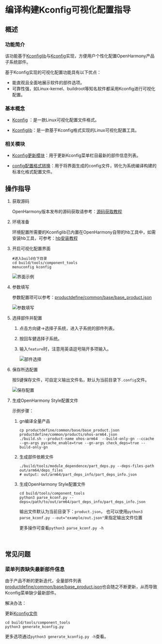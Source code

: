# 编译构建Kconfig可视化配置指导

## 概述

### 功能简介
该功能基于[Kconfiglib](https://github.com/ulfalizer/Kconfiglib)与[Kconfig]( https://www.kernel.org/doc/html/latest/kbuild/kconfig-language.html#introduction)实现，方便用户个性化配置OpenHarmony产品子系统部件。

基于Kconfig实现的可视化配置功能具有以下优点：

- 能直观且全面地展示软件的部件选项。
- 可靠性强，如Linux-kernel、buildroot等知名软件都采用Kconfig进行可视化配置。

### 基本概念

- [Kconfig]( https://www.kernel.org/doc/html/latest/kbuild/kconfig-language.html#introduction) ：是一款Linux可视化配置文件格式。

- [Kconfiglib](https://github.com/ulfalizer/Kconfiglib)：是一款基于Kconfig格式实现的Linux可视化配置工具。

### 相关模块

- [Kconfig更新模块](https://gitee.com/openharmony/build/blob/master/tools/component_tools/generate_kconfig.py)：用于更新Kconfig菜单栏目最新的部件信息列表。

- [config配置格式转换](https://gitee.com/openharmony/build/blob/master/tools/component_tools/parse_kconf.py)：用于将界面生成的config文件，转化为系统编译构建的标准化格式配置文件。

## 操作指导

1. 获取源码

   OpenHarmony版本发布的源码获取请参考：[源码获取教程](https://gitee.com/openharmony/docs/blob/master/zh-cn/device-dev/get-code/sourcecode-acquire.md)

2. 环境准备

   环境配置所需要的Kconfiglib已内置在OpenHarmony自带的hb工具中，如需安装hb工具，可参考：[hb安装教程](https://gitee.com/openharmony/docs/blob/master/zh-cn/device-dev/quick-start/quickstart-lite-env-setup.md#%E5%AE%89%E8%A3%85hb)

3. 开启可视化配置界面

   ```shell
   #进入build仓下目录
   cd build/tools/component_tools
   menuconfig kconfig
   ```

   ![界面示例](figures/kconfig界面.PNG)

4. 参数填写

   参数配置项可以参考：[productdefine/common/base/base_product.json](https://gitee.com/openharmony/productdefine_common/blob/master/base/base_product.json)

   ![参数填写](figures/kconfig参数输入.gif)

5. 选择部件并配置

   1. 点击方向键->选择子系统，进入子系统的部件列表。

   2. 按回车健选择子系统。

   3. 输入`feature`时，注意用英语逗号隔开多项输入。

      ![部件选择](figures/kconfig部件选择.gif)

6. 保存所选配置

   按S键保存文件，可自定义输出文件名，默认为当前目录下`.config`文件。

   ![保存配置](figures/kconfig保存.PNG)

7. 生成OpenHarmony Style配置文件

   示例步骤：

   1. gn编译全量产品

      ```shell
      cp productdefine/common/base/base_product.json productdefine/common/products/ohos-arm64.json
      ./build.sh --product-name ohos-arm64  --build-only-gn --ccache --gn-args pycache_enable=true --gn-args check_deps=true --build-only-gn
      ```

   2. 生成部件依赖文件

      ```shell
      ./build/tools/module_dependence/part_deps.py --deps-files-path out/arm64/deps_files
      # output: out/arm64/part_deps_info/part_deps_info.json
      ```

   3. 生成OpenHarmony Style配置文件

      ```shell
      cd build/tools/component_tools
      python3 parse_kconf.py --deps=/path/to/out/arm64/part_deps_info/part_deps_info.json
      ```

      输出文件默认为当前目录下：`product.json`， 也可以使用`python3 parse_kconf.py --out="example/out.json"`来指定输出文件位置

      更多操作可查看`python3 parse_kconf.py -h`

​	

## 常见问题

### 菜单列表缺失最新部件信息

由于产品不断的更新迭代，全量部件列表[productdefine/common/base/base_product.json](https://gitee.com/openharmony/productdefine_common/blob/master/base/base_product.json)也会随之不断更新，从而导致Kconfig菜单缺少最新部件。

解决办法：

更新[Kconfig文件](https://gitee.com/openharmony/build/blob/master/tools/component_tools/kconfig)

```shell
cd build/tools/component_tools
python3 generate_kconfig.py
```

更多选项通过`python3 generate_kconfig.py -h`查看。


